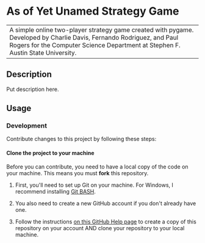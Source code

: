 # As of Yet Unamed Strategy Game

<table>
<tr>
<td>
    A simple online two-player strategy game created with pygame. Developed by Charlie Davis, Fernando Rodriguez, and Paul Rogers for the Computer Science Department at Stephen F. Austin State University.
</td>
</tr>
</table>

## Description

Put description here.

## Usage

### Development
Contribute changes to this project by following these steps:

#### Clone the project to your machine
Before you can contribute, you need to have a local copy of the code on your machine. This means you must **fork** this repository.

1. First, you'll need to set up Git on your machine. For Windows, I recommend installing [Git BASH](https://gitforwindows.org/).

2. You also need to create a new GitHub account if you don't already have one.

3. Follow the instructions [on this GitHub Help page](https://help.github.com/en/articles/fork-a-repo) to create a copy of this repository on your account AND clone your repository to your local machine.
